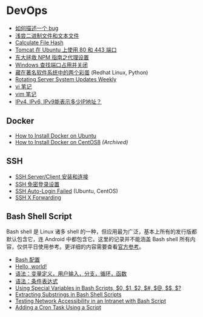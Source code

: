 # DevOps

- [如何描述一个 bug](how_to_describe_a_bug.md)
- [浅尝二进制文件和文本文件](binary_text.md)
- [Calculate File Hash](CalculateFileHash.md)
- [Tomcat 在 Ubuntu 上使用 80 和 443 端口](tomcat_ubuntu_port.md)
- [东大拯救 NPM 指南之代理设置](npm_proxy.md)
- [Windows 查找端口占用并关闭](Windows-search-close-port.md)
- [藏在著名软件系统中的两个彩蛋](easter_egg_hidden_in_famous_softwares.md) (Redhat Linux, Python)
- [Rotating Server System Updates Weekly](RotatingServerSystemUpdatesWeekly.md)
- [vi 笔记](vi.md)
- [vim 笔记](vim.md)
- [IPv4, IPv6, IPv9能表示多少IP地址？](addr_cnt_of_ipvn.md)

## Docker

- [How to Install Docker on Ubuntu](install_docker_on_ubuntu.md)
- [How to Install Docker on CentOS8](how_to_install_docker_on_centos8.md) *(Archived)*

## SSH

- [SSH Server/Client 安装和连接](ssh_server_client.md)
- [SSH 免密登录设置](ssh_passwordless.md)
- [SSH Auto-Login Failed](ssh-failed.md) (Ubuntu, CentOS)
- [SSH X Forwarding](ssh_x_forwarding.md)

## Bash Shell Script

Bash shell 是 Linux 诸多 shell 的一种，但应用最为广泛，基本上所有的发行版都默认包含它，连 Android 中都包含它。这里的记录并不能涵盖 Bash shell 所有内容，仅供平日使用参考。更详细的内容需要查看[官方参考](http://www.gnu.org/software/bash/manual/bashref.html)。

- [Bash 配置](bashshellscript/profile.md)
- [Hello, world!](bashshellscript/helloworld.md)
- [语法：变量定义，用户输入，分支，循环，函数](bashshellscript/syntax.md)
- [语法：条件表达式](bashshellscript/Bash-Conditional-Expressions.md)
- [Using Special Variables in Bash Scripts, $0, $1, $2, $#, $@, $$, $?](dollar_in_bash.md)
- [Extracting Substrings in Bash Shell Scripts](bash_script_retrieve_substring.md)
- [Testing Network Accessibility in an Intranet with Bash Script](test_network_accessibility.md)
- [Adding a Cron Task Using a Script](adding_a_cron_task_using_a_script.md)
